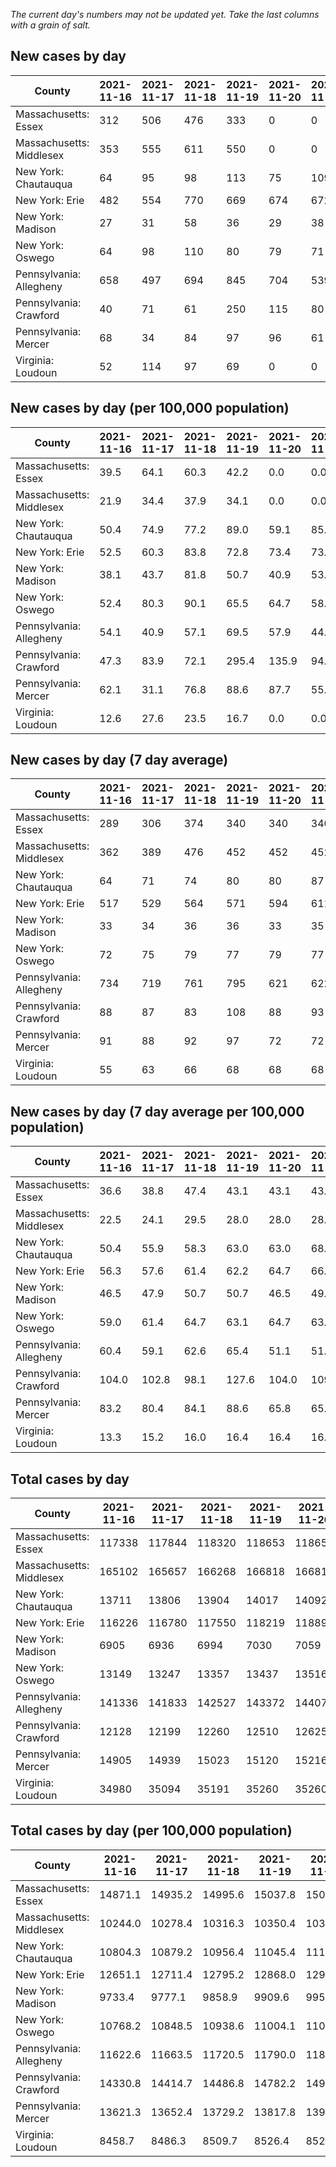_The current day's numbers may not be updated yet. Take the last columns with a grain of salt._
## New cases by day

| County | 2021-11-16 | 2021-11-17 | 2021-11-18 | 2021-11-19 | 2021-11-20 | 2021-11-21 | 2021-11-22 |
| --- | --- | --- | --- | --- | --- | --- | --- |
| Massachusetts: Essex | 312 | 506 | 476 | 333 | 0 | 0 | 927 |
| Massachusetts: Middlesex | 353 | 555 | 611 | 550 | 0 | 0 | 1308 |
| New York: Chautauqua | 64 | 95 | 98 | 113 | 75 | 109 | 89 |
| New York: Erie | 482 | 554 | 770 | 669 | 674 | 672 | 520 |
| New York: Madison | 27 | 31 | 58 | 36 | 29 | 38 | 21 |
| New York: Oswego | 64 | 98 | 110 | 80 | 79 | 71 | 41 |
| Pennsylvania: Allegheny | 658 | 497 | 694 | 845 | 704 | 539 | 807 |
| Pennsylvania: Crawford | 40 | 71 | 61 | 250 | 115 | 80 | 111 |
| Pennsylvania: Mercer | 68 | 34 | 84 | 97 | 96 | 61 | 86 |
| Virginia: Loudoun | 52 | 114 | 97 | 69 | 0 | 0 | 195 |

## New cases by day (per 100,000 population)

| County | 2021-11-16 | 2021-11-17 | 2021-11-18 | 2021-11-19 | 2021-11-20 | 2021-11-21 | 2021-11-22 |
| --- | --- | --- | --- | --- | --- | --- | --- |
| Massachusetts: Essex | 39.5 | 64.1 | 60.3 | 42.2 | 0.0 | 0.0 | 117.5 |
| Massachusetts: Middlesex | 21.9 | 34.4 | 37.9 | 34.1 | 0.0 | 0.0 | 81.2 |
| New York: Chautauqua | 50.4 | 74.9 | 77.2 | 89.0 | 59.1 | 85.9 | 70.1 |
| New York: Erie | 52.5 | 60.3 | 83.8 | 72.8 | 73.4 | 73.1 | 56.6 |
| New York: Madison | 38.1 | 43.7 | 81.8 | 50.7 | 40.9 | 53.6 | 29.6 |
| New York: Oswego | 52.4 | 80.3 | 90.1 | 65.5 | 64.7 | 58.1 | 33.6 |
| Pennsylvania: Allegheny | 54.1 | 40.9 | 57.1 | 69.5 | 57.9 | 44.3 | 66.4 |
| Pennsylvania: Crawford | 47.3 | 83.9 | 72.1 | 295.4 | 135.9 | 94.5 | 131.2 |
| Pennsylvania: Mercer | 62.1 | 31.1 | 76.8 | 88.6 | 87.7 | 55.7 | 78.6 |
| Virginia: Loudoun | 12.6 | 27.6 | 23.5 | 16.7 | 0.0 | 0.0 | 47.2 |

## New cases by day (7 day average)

| County | 2021-11-16 | 2021-11-17 | 2021-11-18 | 2021-11-19 | 2021-11-20 | 2021-11-21 | 2021-11-22 |
| --- | --- | --- | --- | --- | --- | --- | --- |
| Massachusetts: Essex | 289 | 306 | 374 | 340 | 340 | 340 | 365 |
| Massachusetts: Middlesex | 362 | 389 | 476 | 452 | 452 | 452 | 482 |
| New York: Chautauqua | 64 | 71 | 74 | 80 | 80 | 87 | 92 |
| New York: Erie | 517 | 529 | 564 | 571 | 594 | 611 | 620 |
| New York: Madison | 33 | 34 | 36 | 36 | 33 | 35 | 34 |
| New York: Oswego | 72 | 75 | 79 | 77 | 79 | 77 | 78 |
| Pennsylvania: Allegheny | 734 | 719 | 761 | 795 | 621 | 622 | 678 |
| Pennsylvania: Crawford | 88 | 87 | 83 | 108 | 88 | 93 | 104 |
| Pennsylvania: Mercer | 91 | 88 | 92 | 97 | 72 | 72 | 75 |
| Virginia: Loudoun | 55 | 63 | 66 | 68 | 68 | 68 | 75 |

## New cases by day (7 day average per 100,000 population)

| County | 2021-11-16 | 2021-11-17 | 2021-11-18 | 2021-11-19 | 2021-11-20 | 2021-11-21 | 2021-11-22 |
| --- | --- | --- | --- | --- | --- | --- | --- |
| Massachusetts: Essex | 36.6 | 38.8 | 47.4 | 43.1 | 43.1 | 43.1 | 46.3 |
| Massachusetts: Middlesex | 22.5 | 24.1 | 29.5 | 28.0 | 28.0 | 28.0 | 29.9 |
| New York: Chautauqua | 50.4 | 55.9 | 58.3 | 63.0 | 63.0 | 68.6 | 72.5 |
| New York: Erie | 56.3 | 57.6 | 61.4 | 62.2 | 64.7 | 66.5 | 67.5 |
| New York: Madison | 46.5 | 47.9 | 50.7 | 50.7 | 46.5 | 49.3 | 47.9 |
| New York: Oswego | 59.0 | 61.4 | 64.7 | 63.1 | 64.7 | 63.1 | 63.9 |
| Pennsylvania: Allegheny | 60.4 | 59.1 | 62.6 | 65.4 | 51.1 | 51.1 | 55.8 |
| Pennsylvania: Crawford | 104.0 | 102.8 | 98.1 | 127.6 | 104.0 | 109.9 | 122.9 |
| Pennsylvania: Mercer | 83.2 | 80.4 | 84.1 | 88.6 | 65.8 | 65.8 | 68.5 |
| Virginia: Loudoun | 13.3 | 15.2 | 16.0 | 16.4 | 16.4 | 16.4 | 18.1 |

## Total cases by day

| County | 2021-11-16 | 2021-11-17 | 2021-11-18 | 2021-11-19 | 2021-11-20 | 2021-11-21 | 2021-11-22 |
| --- | --- | --- | --- | --- | --- | --- | --- |
| Massachusetts: Essex | 117338 | 117844 | 118320 | 118653 | 118653 | 118653 | 119580 |
| Massachusetts: Middlesex | 165102 | 165657 | 166268 | 166818 | 166818 | 166818 | 168126 |
| New York: Chautauqua | 13711 | 13806 | 13904 | 14017 | 14092 | 14201 | 14290 |
| New York: Erie | 116226 | 116780 | 117550 | 118219 | 118893 | 119565 | 120085 |
| New York: Madison | 6905 | 6936 | 6994 | 7030 | 7059 | 7097 | 7118 |
| New York: Oswego | 13149 | 13247 | 13357 | 13437 | 13516 | 13587 | 13628 |
| Pennsylvania: Allegheny | 141336 | 141833 | 142527 | 143372 | 144076 | 144615 | 145422 |
| Pennsylvania: Crawford | 12128 | 12199 | 12260 | 12510 | 12625 | 12705 | 12816 |
| Pennsylvania: Mercer | 14905 | 14939 | 15023 | 15120 | 15216 | 15277 | 15363 |
| Virginia: Loudoun | 34980 | 35094 | 35191 | 35260 | 35260 | 35260 | 35455 |

## Total cases by day (per 100,000 population)

| County | 2021-11-16 | 2021-11-17 | 2021-11-18 | 2021-11-19 | 2021-11-20 | 2021-11-21 | 2021-11-22 |
| --- | --- | --- | --- | --- | --- | --- | --- |
| Massachusetts: Essex | 14871.1 | 14935.2 | 14995.6 | 15037.8 | 15037.8 | 15037.8 | 15155.2 |
| Massachusetts: Middlesex | 10244.0 | 10278.4 | 10316.3 | 10350.4 | 10350.4 | 10350.4 | 10431.6 |
| New York: Chautauqua | 10804.3 | 10879.2 | 10956.4 | 11045.4 | 11104.5 | 11190.4 | 11260.6 |
| New York: Erie | 12651.1 | 12711.4 | 12795.2 | 12868.0 | 12941.4 | 13014.6 | 13071.2 |
| New York: Madison | 9733.4 | 9777.1 | 9858.9 | 9909.6 | 9950.5 | 10004.1 | 10033.7 |
| New York: Oswego | 10768.2 | 10848.5 | 10938.6 | 11004.1 | 11068.8 | 11126.9 | 11160.5 |
| Pennsylvania: Allegheny | 11622.6 | 11663.5 | 11720.5 | 11790.0 | 11847.9 | 11892.2 | 11958.6 |
| Pennsylvania: Crawford | 14330.8 | 14414.7 | 14486.8 | 14782.2 | 14918.1 | 15012.6 | 15143.7 |
| Pennsylvania: Mercer | 13621.3 | 13652.4 | 13729.2 | 13817.8 | 13905.5 | 13961.3 | 14039.9 |
| Virginia: Loudoun | 8458.7 | 8486.3 | 8509.7 | 8526.4 | 8526.4 | 8526.4 | 8573.6 |
